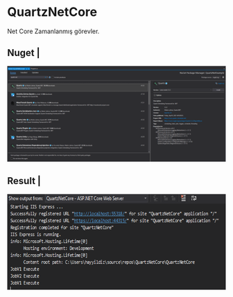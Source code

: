 # QuartzNetCore

Net Core Zamanlanmış görevler.

Nuget | 
------------ 
<img src="https://github.com/harunayyildiz/QuartzNetCore/blob/master/nuget_package.PNG" alt="Result" width="637" height="221">

Result | 
------------ 
<img src="https://github.com/harunayyildiz/QuartzNetCore/blob/master/QuartzForNetCore.PNG" alt="Result" width="637" height="221">
